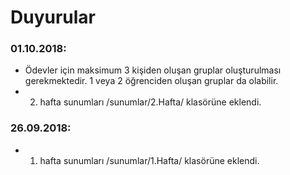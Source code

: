 ﻿# Duyurular

### 01.10.2018:

* Ödevler için maksimum 3 kişiden oluşan gruplar oluşturulması gerekmektedir. 1 veya 2 öğrenciden oluşan gruplar da olabilir.
* 2. hafta sunumları /sunumlar/2.Hafta/ klasörüne eklendi. 

### 26.09.2018:
* 1. hafta sunumları /sunumlar/1.Hafta/ klasörüne eklendi. 
